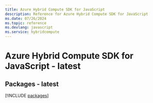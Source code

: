 ```yaml
---
title: Azure Hybrid Compute SDK for JavaScript
description: Reference for Azure Hybrid Compute SDK for JavaScript
ms.date: 07/26/2024
ms.topic: reference
ms.devlang: javascript
ms.service: hybridcompute
---
```

# Azure Hybrid Compute SDK for JavaScript - latest
## Packages - latest
[!INCLUDE [packages](hybrid-compute-index.md)]